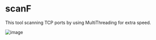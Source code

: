 # scanF       
This tool scanning TCP ports by using MultiThreading for extra speed.

![image](https://user-images.githubusercontent.com/114166939/195889561-6b532995-695a-4656-88da-e06dae1b72ad.png)



